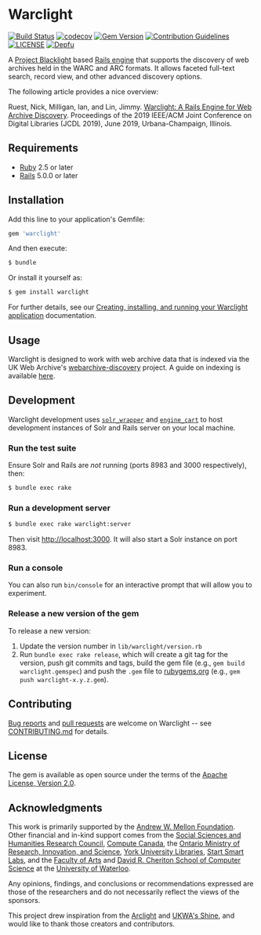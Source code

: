 # Warclight
[![Build Status](https://travis-ci.org/archivesunleashed/warclight.svg?branch=main)](https://travis-ci.org/archivesunleashed/warclight)
[![codecov](https://codecov.io/gh/archivesunleashed/warclight/branch/main/graph/badge.svg)](https://codecov.io/gh/archivesunleashed/warclight)
[![Gem Version](https://badge.fury.io/rb/warclight.svg)](https://badge.fury.io/rb/warclight)
[![Contribution Guidelines](http://img.shields.io/badge/CONTRIBUTING-Guidelines-blue.svg)](./CONTRIBUTING.md)
[![LICENSE](https://img.shields.io/badge/license-Apache-blue.svg?style=flat-square)](./LICENSE.txt)
[![Depfu](https://badges.depfu.com/badges/d201582abe1955866e1b56ac43040541/overview.svg)](https://depfu.com/github/archivesunleashed/warclight?project_id=6476)

A [Project Blacklight](http://projectblacklight.org/) based [Rails engine](http://guides.rubyonrails.org/engines.html) that supports the discovery of web archives held in the WARC and ARC formats. It allows faceted full-text search, record view, and other advanced discovery options.

The following article provides a nice overview:

Ruest, Nick, Milligan, Ian, and Lin, Jimmy. [Warclight: A Rails Engine for Web Archive Discovery](http://hdl.handle.net/10315/36159). Proceedings of the 2019 IEEE/ACM Joint Conference on Digital Libraries (JCDL 2019), June 2019, Urbana-Champaign, Illinois.

## Requirements

* [Ruby](https://www.ruby-lang.org/en/) 2.5 or later
* [Rails](http://rubyonrails.org) 5.0.0 or later

## Installation

Add this line to your application's Gemfile:

```ruby
gem 'warclight'
```

And then execute:
```bash
$ bundle
```

Or install it yourself as:
```bash
$ gem install warclight
```

For further details, see our [Creating, installing, and running your Warclight application](https://github.com/archivesunleashed/warclight/wiki/Creating%2C-installing%2C-and-running-your-Warclight-application) documentation.

## Usage

Warclight is designed to work with web archive data that is indexed via the UK Web Archive's [webarchive-discovery](https://github.com/ukwa/webarchive-discovery) project. A guide on indexing is available [here](https://github.com/archivesunleashed/warclight/wiki/Indexing-WARCs-ARCs-into-Warclight).

## Development

Warclight development uses [`solr_wrapper`](https://rubygems.org/gems/solr_wrapper/versions/0.18.1) and [`engine_cart`](https://rubygems.org/gems/engine_cart) to host development instances of Solr and Rails server on your local machine.

### Run the test suite

Ensure Solr and Rails are _not_ running (ports 8983 and 3000 respectively), then:

```sh
$ bundle exec rake
```

### Run a development server

```sh
$ bundle exec rake warclight:server
```

Then visit [http://localhost:3000](http://localhost:3000). It will also start a Solr instance on port 8983.

### Run a console

You can also run `bin/console` for an interactive prompt that will allow you to experiment.

### Release a new version of the gem

To release a new version:

1. Update the version number in `lib/warclight/version.rb`
2. Run `bundle exec rake release`, which will create a git tag for the version, push git commits and tags, build the gem file (e.g., `gem build warclight.gemspec`) and push the `.gem` file to [rubygems.org](https://rubygems.org) (e.g., `gem push warclight-x.y.z.gem`).

## Contributing

[Bug reports](https://github.com/archivesunleashed/warclight/issues) and [pull requests](https://github.com/archivesunleashed/warclight/pulls) are welcome on Warclight -- see [CONTRIBUTING.md](https://github.com/archivesunleashed/warclight/blob/main/CONTRIBUTING.md) for details.

## License

The gem is available as open source under the terms of the [Apache License, Version 2.0](http://www.apache.org/licenses/LICENSE-2.0).

## Acknowledgments

This work is primarily supported by the [Andrew W. Mellon Foundation](https://mellon.org/). Other financial and in-kind support comes from the [Social Sciences and Humanities Research Council](http://www.sshrc-crsh.gc.ca/), [Compute Canada](https://www.computecanada.ca/), the [Ontario Ministry of Research, Innovation, and Science](https://www.ontario.ca/page/ministry-research-innovation-and-science), [York University Libraries](https://www.library.yorku.ca/web/), [Start Smart Labs](http://www.startsmartlabs.com/), and the [Faculty of Arts](https://uwaterloo.ca/arts/) and [David R. Cheriton School of Computer Science](https://cs.uwaterloo.ca/) at the [University of Waterloo](https://uwaterloo.ca/).

Any opinions, findings, and conclusions or recommendations expressed are those of the researchers and do not necessarily reflect the views of the sponsors.

This project drew inspiration from the [Arclight](https://github.com/sul-dlss/arclight) and [UKWA's Shine](https://github.com/ukwa/shine/), and would like to thank those creators and contributors.
